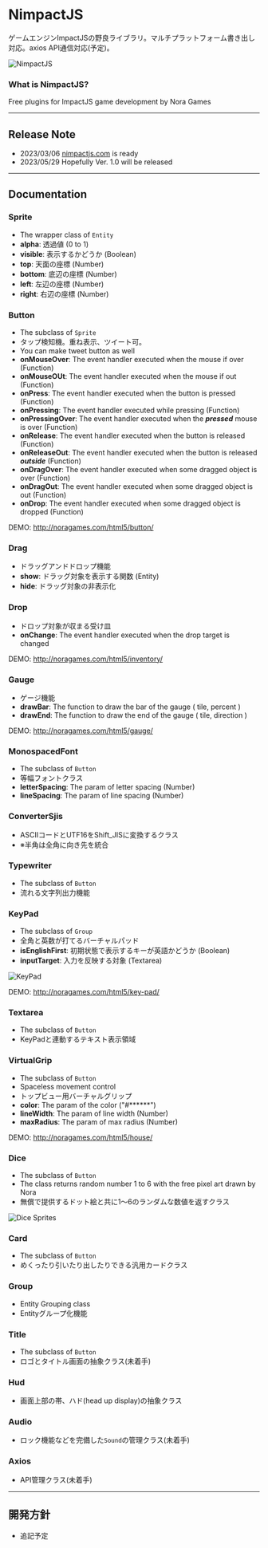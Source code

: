 # NimpactJS

ゲームエンジンImpactJSの野良ライブラリ。マルチプラットフォーム書き出し対応。axios API通信対応(予定)。

<img src="http://noragames.com/images/github/nimpactjs240x240.png" alt="NimpactJS" />

### What is NimpactJS?

Free plugins for ImpactJS game development by Nora Games

---

## Release Note
- 2023/03/06 <a href="http://nimpactjs.com">nimpactjs.com</a> is ready
- 2023/05/29 Hopefully Ver. 1.0 will be released

---

## Documentation

### Sprite
- The wrapper class of `Entity` 
- __alpha__: 透過値 (0 to 1)
- __visible__: 表示するかどうか (Boolean)
- __top__: 天面の座標 (Number)
- __bottom__: 底辺の座標 (Number)
- __left__: 左辺の座標 (Number)
- __right__: 右辺の座標 (Number)

### Button
- The subclass of `Sprite`
- タップ検知機。重ね表示、ツイート可。
- You can make tweet button as well
- __onMouseOver__: The event handler executed when the mouse if over (Function)
- __onMouseOUt__: The event handler executed when the mouse if out (Function)
- __onPress__: The event handler executed when the button is pressed (Function)
- __onPressing__: The event handler executed while pressing (Function)
- __onPressingOver__: The event handler executed when the __*pressed*__ mouse is over (Function)
- __onRelease__: The event handler executed when the button is released (Function)
- __onReleaseOut__: The event handler executed when the button is released __*outside*__ (Function)
- __onDragOver__: The event handler executed when some dragged object is over (Function)
- __onDragOut__: The event handler executed when some dragged object is out (Function)
- __onDrop__: The event handler executed when some dragged object is dropped (Function)

DEMO: http://noragames.com/html5/button/

### Drag
- ドラッグアンドドロップ機能
- __show__: ドラッグ対象を表示する関数 (Entity)
- __hide__: ドラッグ対象の非表示化

### Drop
- ドロップ対象が収まる受け皿
- __onChange__: The event handler executed when the drop target is changed

DEMO: http://noragames.com/html5/inventory/

### Gauge
- ゲージ機能
- __drawBar__: The function to draw the bar of the gauge ( tile, percent )
- __drawEnd__: The function to draw the end of the gauge ( tile, direction )

DEMO: http://noragames.com/html5/gauge/

### MonospacedFont
- The subclass of `Button`
- 等幅フォントクラス
- __letterSpacing__: The param of letter spacing (Number)
- __lineSpacing__: The param of line spacing (Number)

### ConverterSjis
- ASCIIコードとUTF16をShift_JISに変換するクラス
- ※半角は全角に向き先を統合

### Typewriter
- The subclass of `Button`
- 流れる文字列出力機能

### KeyPad
- The subclass of `Group`
- 全角と英数が打てるバーチャルパッド
- __isEnglishFirst__: 初期状態で表示するキーが英語かどうか (Boolean)
- __inputTarget__: 入力を反映する対象 (Textarea)

<img src="http://noragames.com/images/github/keypad.gif" alt="KeyPad" />

DEMO: http://noragames.com/html5/key-pad/

### Textarea
- The subclass of `Button`
- KeyPadと連動するテキスト表示領域

### VirtualGrip
- The subclass of `Button`
- Spaceless movement control
- トップビュー用バーチャルグリップ
- __color__: The param of the color ("#******")
- __lineWidth__: The param of line width (Number)
- __maxRadius__: The param of max radius (Number)

DEMO: http://noragames.com/html5/house/

### Dice
- The subclass of `Button`
- The class returns random number 1 to 6 with the free pixel art drawn by Nora
- 無償で提供するドット絵と共に1～6のランダムな数値を返すクラス
<img src="http://noragames.com/images/github/dice32x32.png" alt="Dice Sprites" />

### Card
- The subclass of `Button`
- めくったり引いたり出したりできる汎用カードクラス

### Group
- Entity Grouping class
- Entityグループ化機能

### Title
- The subclass of `Button`
- ロゴとタイトル画面の抽象クラス(未着手)

### Hud
- 画面上部の帯、ハド(head up display)の抽象クラス

### Audio
- ロック機能などを完備した`Sound`の管理クラス(未着手)

### Axios
- API管理クラス(未着手)
 
---

## 開発方針
- 追記予定
